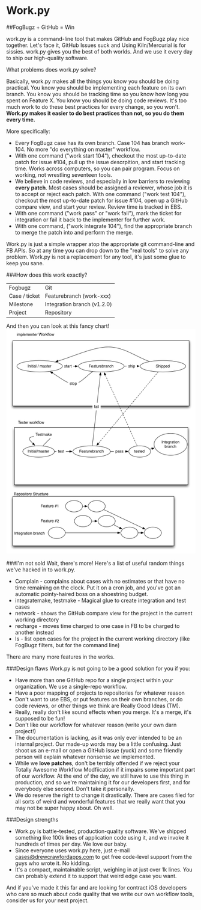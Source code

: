 # Work.py
##FogBugz + GitHub = Win

work.py is a command-line tool that makes GitHub and FogBugz play nice together.  Let's face it, GitHub Issues suck and Using Kiln/Mercurial is for sissies.  work.py gives you the best of both worlds.  And we use it every day to ship our high-quality software.

What problems does work.py solve?

Basically, work.py makes all the things you know you should be doing practical.  You know you should be implementing each feature on its own branch.  You know you should be tracking time so you know how long you spent on Feature X.  You know you should be doing code reviews.  It's too much work to do these best practices for every change, so you won't.  **Work.py makes it easier to do best practices than not, so you do them every time.**

More specifically: 

* Every FogBugz case has its own branch.  Case 104 has branch work-104.  No more "do everything on master" workflow.
* With one command ("work start 104"), checkout the most up-to-date patch for issue #104, pull up the issue descrpition, and start tracking time.  Works across computers, so you can pair program.  Focus on working, not wrestling seventeen tools.
* We believe in code reviews, and especially in low barriers to reviewing **every patch**.  Most cases should be assigned a reviewer, whose job it is to accept or reject each patch.  With one command ("work test 104"), checkout the most up-to-date patch for issue #104, open up a GitHub compare view, and start your review.  Review time is tracked in EBS.  
* With one command ("work pass" or "work fail"), mark the ticket for integration or fail it back to the implementer for further work.
* With one command, ("work integrate 104"), find the appropriate branch to merge the patch into and perform the merge.  

Work.py is just a simple wrapper atop the appropriate git command-line and FB APIs.  So at any time you can drop down to the "real tools" to solve any problem.  Work.py is not a replacement for any tool, it's just some glue to keep you sane.

###How does this work exactly?

<table>
<tr><td>Fogbugz</td><td>Git</td></tr>
<tr><td>Case / ticket</td><td>Featurebranch (work-xxx)</td></tr>
<tr><td>Milestone</td><td>Integration branch (v1.2.0)</td></tr>
<tr><td>Project</td><td>Repository</td></tr>
</table>

And then you can look at this fancy chart!
![fancy chart](https://github.com/drewcrawford/work.py/raw/master/diagram.png)

###I'm not sold
Wait, there's more!  Here's a list of useful random things we've hacked in to work.py.

* Complain - complains about cases with no estimates or that have no time remaining on the clock.  Put it on a cron job, and you've got an automatic pointy-haired boss on a shoestring budget.
* integratemake, testmake - Magical glue to create integration and test cases
* network - shows the GitHub compare view for the project in the current working directory
* recharge - moves time charged to one case in FB to be charged to another instead
* ls - list open cases for the project in the current working directory (like FogBugz filters, but for the command line)

There are many more features in the works.

###Design flaws
Work.py is not going to be a good solution for you if you:

* Have more than one GitHub repo for a single project within your organization.  We use a single-repo workflow.
* Have a poor mapping of projects to repositories for whatever reason
* Don't want to use EBS, or put features on their own branches, or do code reviews, or other things we think are Really Good Ideas (TM).
* Really, really don't like sound effects when you merge.  It's a merge, it's supposed to be fun!
* Don't like our workflow for whatever reason (write your own darn project!)
* The documentation is lacking, as it was only ever intended to be an internal project.  Our made-up words may be a little confusing.  Just shoot us an e-mail or open a GitHub issue (yuck) and some friendly person will explain whatever nonsense we implemented.
* While we **love patches**, don't be terribly offended if we reject your Totally Awesome Workflow Modfiication if it impairs some important part of our workflow.  At the end of the day, we still have to use this thing in production, and so we're maintaining it for our developers first, and for everybody else second.  Don't take it personally.
* We do reserve the right to change it drastically.  There are cases filed for all sorts of weird and wonderful features that we really want that you may not be super happy about.  Oh well.

###Design strengths

* Work.py is battle-tested, production-quality software.  We've shipped something like 100k lines of application code using it, and we invoke it hundreds of times per day.  We love our baby.  
* Since everyone uses work.py here, just e-mail cases@drewcrawfordapps.com to get free code-level support from the guys who wrote it.  No kidding.
* It's a compact, maintainable script, weighing in at just over 1k lines.  You can probably extend it to support that weird edge case you want.

And if you've made it this far and are looking for contract iOS developers who care so much about code quality that we write our own workflow tools, consider us for your next project.